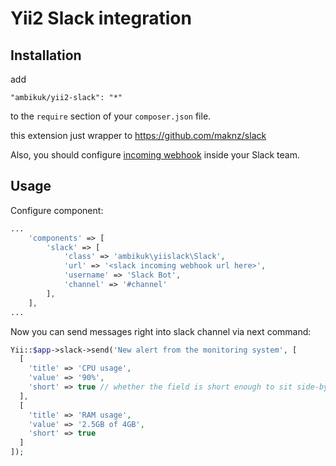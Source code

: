 # Yii2 Slack integration

## Installation

add

```
"ambikuk/yii2-slack": "*"
```

to the ```require``` section of your `composer.json` file.

this extension just wrapper to https://github.com/maknz/slack

Also, you should configure [incoming webhook](https://api.slack.com/incoming-webhooks) inside your Slack team.

## Usage

Configure component:

```php
...
    'components' => [
        'slack' => [
            'class' => 'ambikuk\yiislack\Slack',
            'url' => '<slack incoming webhook url here>',
            'username' => 'Slack Bot',
            'channel' => '#channel'
        ],
    ],
...
```

Now you can send messages right into slack channel via next command:

```php
Yii::$app->slack->send('New alert from the monitoring system', [
  [
    'title' => 'CPU usage',
    'value' => '90%',
    'short' => true // whether the field is short enough to sit side-by-side other fields, defaults to false
  ],
  [
    'title' => 'RAM usage',
    'value' => '2.5GB of 4GB',
    'short' => true
  ]
]);
```
